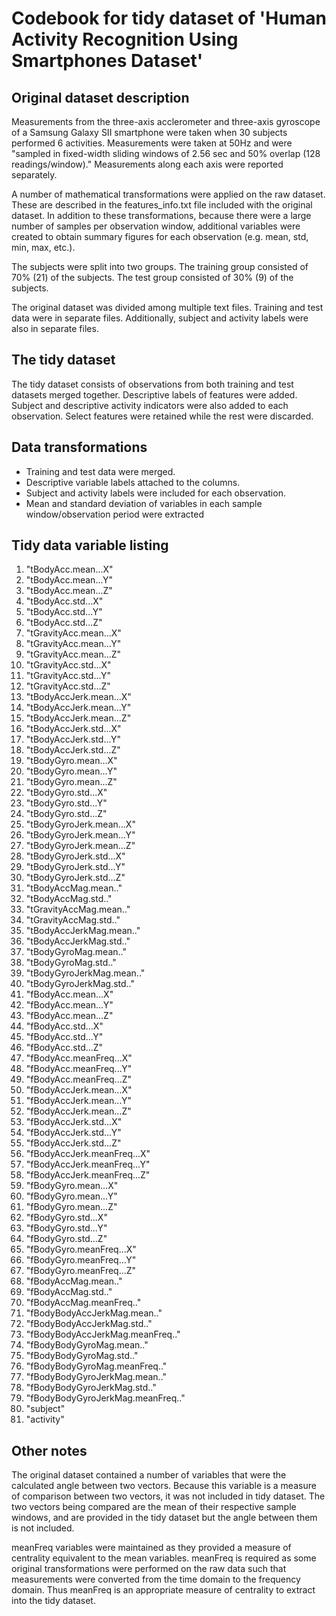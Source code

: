 # Codebook for tidy dataset of 'Human Activity Recognition Using Smartphones Dataset'

## Original dataset description

Measurements from the three-axis acclerometer and three-axis gyroscope of a Samsung Galaxy SII smartphone were taken when 30 subjects performed 6 activities. Measurements were taken at 50Hz and were "sampled in fixed-width sliding windows of 2.56 sec and 50% overlap (128 readings/window)." Measurements along each axis were reported separately.

A number of mathematical transformations were applied on the raw dataset. These are described in the features_info.txt file included with the original dataset. In addition to these transformations, because there were a large number of samples per observation window, additional variables were created to obtain summary figures for each observation (e.g. mean, std, min, max, etc.).

The subjects were split into two groups. The training group consisted of 70% (21) of the subjects. The test group consisted of 30% (9) of the subjects. 

The original dataset was divided among multiple text files. Training and test data were in separate files. Additionally, subject and activity labels were also in separate files.

## The tidy dataset

The tidy dataset consists of observations from both training and test datasets merged together. Descriptive labels of features were added. Subject and descriptive activity indicators were also added to each observation. Select features were retained while the rest were discarded.

## Data transformations
* Training and test data were merged.
* Descriptive variable labels attached to the columns.
* Subject and activity labels were included for each observation. 
* Mean and standard deviation of variables in each sample window/observation period were extracted

## Tidy data variable listing
1. "tBodyAcc.mean...X"              
2. "tBodyAcc.mean...Y"              
3. "tBodyAcc.mean...Z"              
4. "tBodyAcc.std...X"               
5. "tBodyAcc.std...Y"               
6. "tBodyAcc.std...Z"               
7. "tGravityAcc.mean...X"           
8. "tGravityAcc.mean...Y"           
9. "tGravityAcc.mean...Z"           
10. "tGravityAcc.std...X"            
11. "tGravityAcc.std...Y"            
12. "tGravityAcc.std...Z"            
13. "tBodyAccJerk.mean...X"          
14. "tBodyAccJerk.mean...Y"          
15. "tBodyAccJerk.mean...Z"          
16. "tBodyAccJerk.std...X"           
17. "tBodyAccJerk.std...Y"           
18. "tBodyAccJerk.std...Z"           
19. "tBodyGyro.mean...X"             
20. "tBodyGyro.mean...Y"             
21. "tBodyGyro.mean...Z"             
22. "tBodyGyro.std...X"              
23. "tBodyGyro.std...Y"              
24. "tBodyGyro.std...Z"              
25. "tBodyGyroJerk.mean...X"         
26. "tBodyGyroJerk.mean...Y"         
27. "tBodyGyroJerk.mean...Z"         
28. "tBodyGyroJerk.std...X"          
29. "tBodyGyroJerk.std...Y"          
30. "tBodyGyroJerk.std...Z"          
31. "tBodyAccMag.mean.."             
32. "tBodyAccMag.std.."              
33. "tGravityAccMag.mean.."          
34. "tGravityAccMag.std.."           
35. "tBodyAccJerkMag.mean.."         
36. "tBodyAccJerkMag.std.."          
37. "tBodyGyroMag.mean.."            
38. "tBodyGyroMag.std.."             
39. "tBodyGyroJerkMag.mean.."        
40. "tBodyGyroJerkMag.std.."         
41. "fBodyAcc.mean...X"              
42. "fBodyAcc.mean...Y"              
43. "fBodyAcc.mean...Z"              
44. "fBodyAcc.std...X"               
45. "fBodyAcc.std...Y"               
46. "fBodyAcc.std...Z"               
47. "fBodyAcc.meanFreq...X"          
48. "fBodyAcc.meanFreq...Y"          
49. "fBodyAcc.meanFreq...Z"          
50. "fBodyAccJerk.mean...X"          
51. "fBodyAccJerk.mean...Y"          
52. "fBodyAccJerk.mean...Z"          
53. "fBodyAccJerk.std...X"           
54. "fBodyAccJerk.std...Y"           
55. "fBodyAccJerk.std...Z"           
56. "fBodyAccJerk.meanFreq...X"      
57. "fBodyAccJerk.meanFreq...Y"      
58. "fBodyAccJerk.meanFreq...Z"      
59. "fBodyGyro.mean...X"             
60. "fBodyGyro.mean...Y"             
61. "fBodyGyro.mean...Z"             
62. "fBodyGyro.std...X"              
63. "fBodyGyro.std...Y"              
64. "fBodyGyro.std...Z"              
65. "fBodyGyro.meanFreq...X"         
66. "fBodyGyro.meanFreq...Y"         
67. "fBodyGyro.meanFreq...Z"         
68. "fBodyAccMag.mean.."             
69. "fBodyAccMag.std.."              
70. "fBodyAccMag.meanFreq.."         
71. "fBodyBodyAccJerkMag.mean.."     
72. "fBodyBodyAccJerkMag.std.."      
73. "fBodyBodyAccJerkMag.meanFreq.." 
74. "fBodyBodyGyroMag.mean.."        
75. "fBodyBodyGyroMag.std.."         
76. "fBodyBodyGyroMag.meanFreq.."    
77. "fBodyBodyGyroJerkMag.mean.."    
78. "fBodyBodyGyroJerkMag.std.."     
79. "fBodyBodyGyroJerkMag.meanFreq.."
80. "subject"
81. "activity"

## Other notes
The original dataset contained a number of variables that were the calculated angle between two vectors. Because this variable is a measure of comparison between two vectors, it was not included in tidy dataset. The two vectors being compared are the mean of their respective sample windows, and are provided in the tidy dataset but the angle between them is not included.

meanFreq variables were maintained as they provided a measure of centrality equivalent to the mean variables. meanFreq is required as some original transformations were performed on the raw data such that measurements were converted from the time domain to the frequency domain. Thus meanFreq is an appropriate measure of centrality to extract into the tidy dataset.